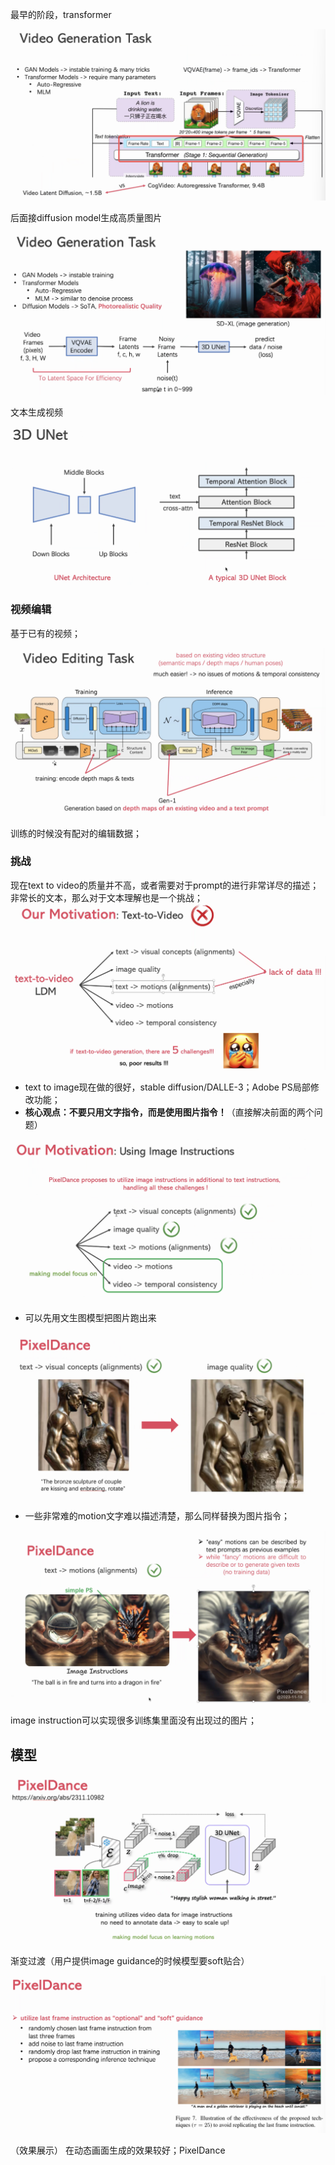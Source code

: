 
最早的阶段，transformer

![image.png|650](https://raw.githubusercontent.com/Shichun-Liu/images-on-picgo/main/pics/20231226140759.png)

后面接diffusion model生成高质量图片

![image.png|650](https://raw.githubusercontent.com/Shichun-Liu/images-on-picgo/main/pics/20231226140929.png)

文本生成视频

![image.png|650](https://raw.githubusercontent.com/Shichun-Liu/images-on-picgo/main/pics/20231226141100.png)


### 视频编辑
基于已有的视频；

![image.png](https://raw.githubusercontent.com/Shichun-Liu/images-on-picgo/main/pics/20231226141323.png)

训练的时候没有配对的编辑数据；

### 挑战
现在text to video的质量并不高，或者需要对于prompt的进行非常详尽的描述；
非常长的文本，那么对于文本理解也是一个挑战；
![image.png|625](https://raw.githubusercontent.com/Shichun-Liu/images-on-picgo/main/pics/20231226141751.png)

- text to image现在做的很好，stable diffusion/DALLE-3；Adobe PS局部修改功能；
- **核心观点：不要只用文字指令，而是使用图片指令！**（直接解决前面的两个问题）

![image.png|625](https://raw.githubusercontent.com/Shichun-Liu/images-on-picgo/main/pics/20231226142657.png)

- 可以先用文生图模型把图片跑出来

![image.png|500](https://raw.githubusercontent.com/Shichun-Liu/images-on-picgo/main/pics/20231226142312.png)

- 一些非常难的motion文字难以描述清楚，那么同样替换为图片指令；

![image.png|500](https://raw.githubusercontent.com/Shichun-Liu/images-on-picgo/main/pics/20231226142423.png)

image instruction可以实现很多训练集里面没有出现过的图片；

## 模型

![image.png|650](https://raw.githubusercontent.com/Shichun-Liu/images-on-picgo/main/pics/20231226142757.png)

渐变过渡（用户提供image guidance的时候模型要soft贴合）

![image.png|650](https://raw.githubusercontent.com/Shichun-Liu/images-on-picgo/main/pics/20231226143017.png)

（效果展示）
在动态画面生成的效果较好；PixelDance
